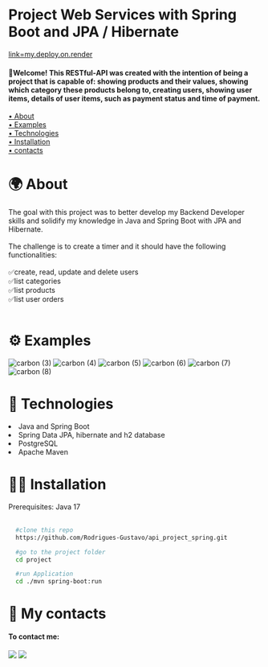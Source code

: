 # Project Web Services with Spring Boot and JPA / Hibernate

<a href="https://api-project-spring.onrender.com">link=my.deploy.on.render</a>
<h4>🎉Welcome! This RESTful-API was created with the intention of being a project that is capable of: showing products and their values, showing which category these products belong to, creating users, showing user items, details of user items, such as payment status and time of payment.</h4>
 <a href="#about">• About</a>
 </br>
  <a href="#examples">• Examples</a>
 </br>
  <a href="#technologies">• Technologies</a>
 </br>
 <a href="#installation">• Installation</a>
 </br>
 <a href="#contacts">• contacts</a>

 <h1 id="about"> 🌍 About </h1>

The goal with this project was to better develop my Backend Developer skills and solidify my knowledge in Java and Spring Boot with JPA and Hibernate.
</br></br>
The challenge is to create a timer and it should have the following functionalities:
</br></br>
✅create, read, update and delete users</br>
✅list categories</br>
✅list products</br>
✅list user orders
</br></br>

<h1 id="examples">⚙️ Examples</h1>

<Image>![carbon (3)](https://github.com/Rodrigues-Gustavo/api_project_spring/assets/102608021/1312b041-dfcd-4c8a-b898-6918a0b2a570)</Image>
<Image>![carbon (4)](https://github.com/Rodrigues-Gustavo/api_project_spring/assets/102608021/f3000b48-c11b-4938-afe5-8ab109f8c4eb)</Image>
<Image>![carbon (5)](https://github.com/Rodrigues-Gustavo/api_project_spring/assets/102608021/1147340c-b4f9-40c8-b5b6-1b65eee3604c)</Image>
<Image>![carbon (6)](https://github.com/Rodrigues-Gustavo/api_project_spring/assets/102608021/3e05baad-9bf5-4b70-881a-db0832dbf66b)</Image>
<Image>![carbon (7)](https://github.com/Rodrigues-Gustavo/api_project_spring/assets/102608021/14ba4088-00b7-45fd-a435-820ecd30f6f4)</Image>
<Image>![carbon (8)](https://github.com/Rodrigues-Gustavo/api_project_spring/assets/102608021/99a4f797-ba34-4fea-84c8-6c2f715d9403)</Image>

 <h1 id="technologies"> 🧠 Technologies</h1>

<li>Java and Spring Boot</li>
<li>Spring Data JPA, hibernate and h2 database</li>
<li>PostgreSQL</li>
<li>Apache Maven</li>

 <h1 id="installation"> 🧑‍💻 Installation</h1>
 <a>Prerequisites: Java 17</a>
 </br></br>
 
```bash
  #clone this repo
  https://github.com/Rodrigues-Gustavo/api_project_spring.git

  #go to the project folder
  cd project

  #run Application
  cd ./mvn spring-boot:run
```

<h1 id="contacts"> 📩 My contacts</h1>

#### To contact me: 

 <div>
   <a href = "https://gustavorr001@gmail.com"><img src="https://img.shields.io/badge/-Gmail-%23333?style=for-the-badge&logo=gmail&logoColor=white" target="_blank"></a>
   <a href="https://www.linkedin.com/in/gusta-rodrigues" target="_blank"><img src="https://img.shields.io/badge/-LinkedIn-%230077B5?style=for-the-badge&logo=linkedin&logoColor=white" target="_blank"></a>
</div>
